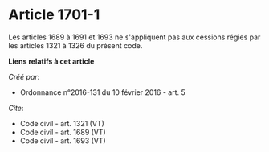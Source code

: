 # Article 1701-1

Les articles 1689 à 1691 et 1693 ne s'appliquent pas aux cessions régies par les articles 1321 à 1326 du présent code.

**Liens relatifs à cet article**

_Créé par_:

  - Ordonnance n°2016-131 du 10 février 2016 - art. 5

_Cite_:

  - Code civil - art. 1321 (VT)
  - Code civil - art. 1689 (VT)
  - Code civil - art. 1693 (VT)
